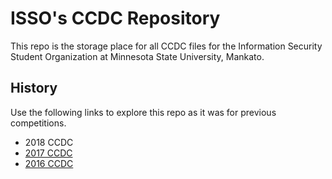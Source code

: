 # ISSO's CCDC Repository

This repo is the storage place for all CCDC files for the Information Security Student Organization at Minnesota State University, Mankato. 

## History

Use the following links to explore this repo as it was for previous competitions.

* 2018 CCDC
* [2017 CCDC](mnsu-isso/ccdc-files@421569f0fb3775ce04349ee30576fbdce88a975f)
* [2016 CCDC](mnsu-isso/ccdc-files@21938330fb922f49582437d99fb16f0734bf1cc2)